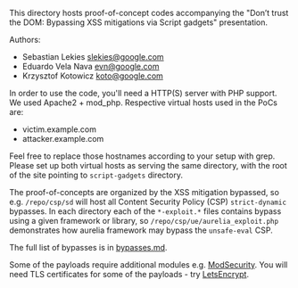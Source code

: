 This directory hosts proof-of-concept codes accompanying the "Don’t trust the DOM: Bypassing XSS mitigations via Script gadgets" presentation.

Authors:

  * Sebastian Lekies <slekies@google.com>
  * Eduardo Vela Nava <evn@google.com>
  * Krzysztof Kotowicz <koto@google.com>

In order to use the code, you'll need a HTTP(S) server with PHP support. We used Apache2 + mod_php. Respective virtual hosts used in the PoCs are:

  * victim.example.com
  * attacker.example.com

Feel free to replace those hostnames according to your setup with grep. Please set up both virtual hosts as serving the same directory, with the root of the site pointing to `script-gadgets` directory.

The proof-of-concepts are organized by the XSS mitigation bypassed, so e.g. `/repo/csp/sd` will host all Content Security Policy (CSP) `strict-dynamic` bypasses. In each directory
each of the `*-exploit.*` files contains bypass using a given framework or library, so `/repo/csp/ue/aurelia_exploit.php` demonstrates how aurelia framework may bypass the `unsafe-eval` CSP.

The full list of bypasses is in [bypasses.md](bypasses.md).

Some of the payloads require additional modules e.g. [ModSecurity](https://modsecurity.org/). You will need TLS certificates for some of the payloads - try [LetsEncrypt](https://letsencrypt.org/).
